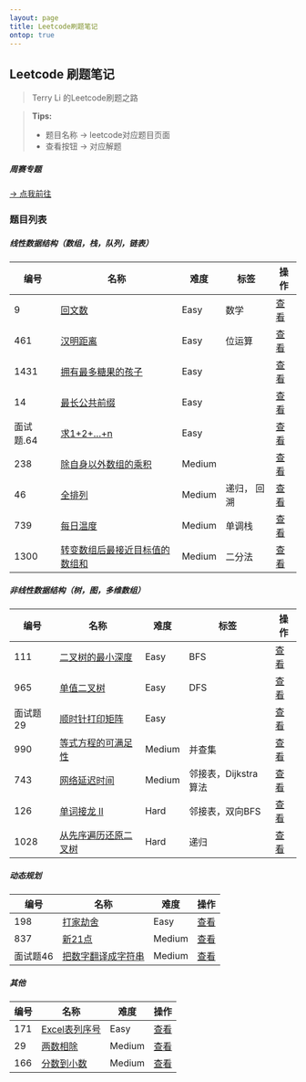 ```yaml
---
layout: page
title: Leetcode刷题笔记
ontop: true
---
```


## Leetcode 刷题笔记
> Terry Li 的Leetcode刷题之路 


>  **Tips:**
> * 题目名称 &rarr; leetcode对应题目页面
> * 查看按钮 &rarr; 对应解题

##### 周赛专题

[&rarr; 点我前往](/leetcode-contest/)

### 题目列表

##### 线性数据结构（数组，栈，队列，链表）


|编号|名称|难度|标签|操作|
|------|------|------|------|------|
|9|[回文数](https://leetcode-cn.com/problems/palindrome-number/)|Easy|数学|[查看](./liner-data-structure/palindrome-number)|
|461|[汉明距离](https://leetcode-cn.com/problems/hamming-distance/)|Easy|位运算|[查看](./liner-data-structure/hamming-distance)|
|1431|[拥有最多糖果的孩子](https://leetcode-cn.com/problems/kids-with-the-greatest-number-of-candies/)|Easy||[查看](./liner-data-structure/kids-with-the-greatest-number-of-candies)|
|14|[最长公共前缀](https://leetcode-cn.com/problems/longest-common-prefix/)|Easy||[查看](./liner-data-structure/longest-common-prefix)|
|面试题.64|[求1+2+…+n](https://leetcode-cn.com/problems/qiu-12n-lcof/)|Easy||[查看](./liner-data-structure/qiu-12n-lcof)|
|238|[除自身以外数组的乘积](https://leetcode-cn.com/problems/product-of-array-except-self/)|Medium||[查看](./liner-data-structure/product-of-array-except-self)|
|46|[全排列](https://leetcode-cn.com/problems/permutations/)|Medium|递归， 回溯|[查看](./liner-data-structure/permutations)|
|739|[每日温度](https://leetcode-cn.com/problems/daily-temperatures/)|Medium|单调栈|[查看](./liner-data-structure/daily-temperatures)|
|1300|[转变数组后最接近目标值的数组和](https://leetcode-cn.com/problems/sum-of-mutated-array-closest-to-target/)|Medium|二分法|[查看](./liner-data-structure/sum-of-mutated-array-closest-to-target)|



##### 非线性数据结构（树，图，多维数组）


|  编号  | 名称 | 难度 | 标签 | 操作 |
| --- | --- | --- | --- | --- | 
|111|[二叉树的最小深度](https://leetcode-cn.com/problems/minimum-depth-of-binary-tree/)|Easy|BFS|[查看](./nonliner-data-structure/minimum-depth-of-binary-tree)|
|965|[单值二叉树](https://leetcode-cn.com/problems/univalued-binary-tree/)|Easy|DFS|[查看](./nonliner-data-structure/univalued-binary-tree)|
|面试题29|[顺时针打印矩阵](https://leetcode-cn.com/problems/shun-shi-zhen-da-yin-ju-zhen-lcof/)|Easy||[查看](./nonliner-data-structure/shun-shi-zhen-da-yin-ju-zhen-lcof)|
|990|[等式方程的可满足性](https://leetcode-cn.com/problems/satisfiability-of-equality-equations/)|Medium|并查集|[查看](./nonliner-data-structure/satisfiability-of-equality-equations)|
|743|[网络延迟时间](https://leetcode-cn.com/problems/network-delay-time/)|Medium|邻接表，Dijkstra算法|[查看](./nonliner-data-structure/network-delay-time)|
|126|[单词接龙 II](https://leetcode-cn.com/problems/word-ladder-ii/)|Hard|邻接表，双向BFS|[查看](./nonliner-data-structure/word-ladder-ii)
|1028|[从先序遍历还原二叉树](https://leetcode-cn.com/problems/recover-a-tree-from-preorder-traversal/)|Hard|递归|[查看](./nonliner-data-structure/recover-a-tree-from-preorder-traversal)|


##### 动态规划


|  编号  | 名称 | 难度 | 操作 |
| --- | --- | --- | --- |
|198|[打家劫舍](https://leetcode-cn.com/problems/house-robber/)|Easy|[查看](./dp/house-robber)|
|837|[新21点](https://leetcode-cn.com/problems/new-21-game/)|Medium|[查看](./dp/new-21-game)|
|面试题46|[把数字翻译成字符串](https://leetcode-cn.com/problems/ba-shu-zi-fan-yi-cheng-zi-fu-chuan-lcof/)|Medium|[查看](./dp/ba-shu-zi-fan-yi-cheng-zi-fu-chuan-lcof)|



##### 其他


|  编号  | 名称 | 难度 | 操作 |
| --- | --- | --- | --- |
|171|[Excel表列序号](https://leetcode-cn.com/problems/excel-sheet-column-number/)|Easy|[查看](./other/excel-sheet-column-number)|
|29|[两数相除](https://leetcode-cn.com/problems/divide-two-integers/)|Medium|[查看](./other/divide-two-integers)|
|166|[分数到小数](https://leetcode-cn.com/problems/fraction-to-recurring-decimal/)|Medium|[查看](./other/fraction-to-recurring-decimal)|
